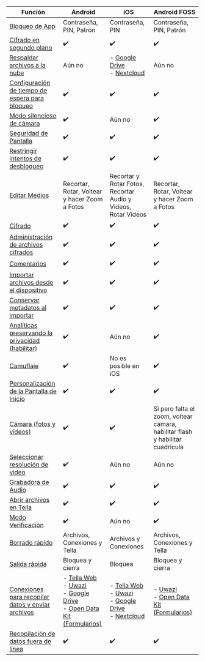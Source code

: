 
| **Función** | **Android**| **iOS** | **Android FOSS** |
|------|------|-----|-----|
|[Bloqueo de App](/features#app-lock)| Contraseña, PIN, Patrón|Contraseña, PIN | Contraseña, PIN, Patrón |
|[Cifrado en segundo plano](/features#background-encryption) | ✔️ | ✔️| ✔️ |
|[Respaldar archivos a la nube](/features#backup-files) | Aún no | - [Google Drive](/g-drive) <br />- [Nextcloud](/nextcloud)| Aún no |
|[Configuración de tiempo de espera para bloqueo](/features#lock-timeout-configuration)| ✔️| ✔️| ✔️ |
|[Modo silencioso de cámara](/features#camera-silent-mode)| ✔️| Aún no| ✔️ |
| [Seguridad de Pantalla](/features#screen-security)| ✔️| ✔️| ✔️ |
| [Restringir intentos de desbloqueo](features#restrict-unlocking-attempts)| ✔️| ✔️|  ✔️ |
| [Editar Medios](/features#edit-media)| Recortar, Rotar, Voltear y hacer Zoom a Fotos| Recortar y Rotar Fotos, Recortar Audio y Videos, Rotar Videos| Recortar, Rotar, Voltear y hacer Zoom a Fotos |
| [Cifrado](/features#encryption)| ✔️| ✔️| ✔️ |
| [Administración de archivos cifrados](/features#file-management)| ✔️ | ✔️ | ✔️ |
| [Comentarios](/features#feedback) | ✔️ | ✔️ | ✔️ |
| [Importar archivos desde el dispositivo](/features#import-files-from-device)| ✔️ | ✔️ | ✔️ |
| [Conservar metadatos al importar](/features#preserve-metadata-when-importing)| ✔️ | ✔️ |✔️ |
| [Analíticas preservando la privacidad (habilitar)](/features#privacy-preserving-analytics)| ✔️ | Aún no | ✔️ |
| [Camuflaje](/features#camouflage) | ✔️ | No es posible en iOS | ✔️ |
| [Personalización de la Pantalla de Inicio](/features#homescreen-customization) | ✔️ | ✔️ | ✔️ |
| [Cámara (fotos y videos)](/features#camera-photos-and-videos) | ✔️ | ✔️ | Si pero falta el zoom, voltear cámara, habilitar flash y habilitar cuadricula |
| [Seleccionar resolución de video](/features#select-video-resolution) | ✔️ | Aún no | Aún no |
| [Grabadora de Audio](/features#audio-recorder)| ✔️ | ✔️ | ✔️ |
| [Abrir archivos en Tella](/features#open-files-in-tella)| ✔️ | ✔️ | ✔️ |
| [Modo Verificación](/features#verification-mode)| ✔️ | Aún no | ✔️ |
| [Borrado rápido](/features#quick-delete)| Archivos, Conexiones y Tella | Archivos y Conexiones  | Archivos, Conexiones y Tella |
| [Salida rápida](/features#quick-exit)| Bloquea y cierra | Bloquea  | Bloquea y cierra  |
| [Conexiones para recopilar datos y enviar archivos](/features#connecting-to-servers) | - [Tella Web](/tella-web) <br />- [Uwazi](/uwazi) <br />- [Google Drive](/g-drive) <br />- [Open Data Kit (Formularios)](/odk) | - [Tella Web](/tella-web) <br />- [Uwazi](/uwazi) <br />- [Google Drive](/g-drive) <br />- [Nextcloud](/nextcloud) |  - [Uwazi](/uwazi) <br />- [Open Data Kit (Formularios)](/odk)  |
| [Recopilación de datos fuera de línea](/features#offline-data-collection) | ✔️ | ✔️ |  ✔️ |
